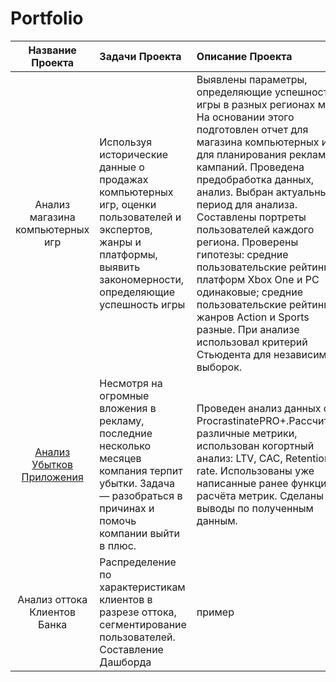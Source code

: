 # Portfolio

| Название Проекта| Задачи Проекта| Описание Проекта | Навыки и инструменты|
|:----:|:-----|:---------|:-------|
|Анализ магазина компьютерных игр|Используя исторические данные о продажах компьютерных игр, оценки пользователей и экспертов, жанры и платформы, выявить закономерности, определяющие успешность игры |Выявлены параметры, определяющие успешность игры в разных регионах мира. На основании этого подготовлен отчет для магазина компьютерных игр для планирования рекламных кампаний. Проведена предобработка данных, анализ. Выбран актуальный период для анализа. Составлены портреты пользователей каждого региона. Проверены гипотезы: средние пользовательские рейтинги платформ Xbox One и PC одинаковые; средние пользовательские рейтинги жанров Action и Sports разные. При анализе использовал критерий Стьюдента для независимых выборок.|Matplotlib,NumPy,Pandas,Python,исследовательский анализ данных,описательная статистика,предобработка данных,проверка статистических гипотез|
|[Анализ Убытков Приложения](Analysis_of_business_indicators)  | Несмотря на огромные вложения в рекламу, последние несколько месяцев компания терпит убытки. Задача — разобраться в причинах и помочь компании выйти в плюс. | Проведен анализ данных от ProcrastinatePRO+.Рассчитаны различные метрики, использован когортный анализ: LTV, CAC, Retention rate. Использованы уже написанные ранее функции расчёта метрик. Сделаны выводы по полученным данным. | Matplotlib,Pandas,Python,Seaborn,когортный анализ,продуктовые метрики,юнит-экономика | 
|Анализ оттока Клиентов Банка|Распределение по характеристикам клиентов в разрезе оттока, сегментирование пользователей. Составление Дашборда|пример|Matplotlib,Pandas,Python,Seaborn,когортный анализ|

